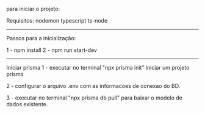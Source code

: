 para iniciar o projeto:

Requisitos:
nodemon
typescript
ts-node

---------------------

Passos para a inicialização:

1 - npm install
2 - npm run start-dev


----------------------

Iniciar prisma
1 - executar no terminal "npx prisma init"
iniciar um projeto prisma

2 - configurar o arquivo .env com as informacoes de conexao do BD.

3 - executar no terminal "npx prisma db pull"
para baixar o modelo de dados existente.